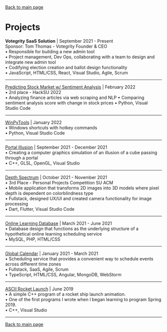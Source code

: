 [Back to main page](./../README.md)

# Projects

**Votegrity SaaS Solution** | September 2021 - Present\
Sponsor: Tom Thomas - Votegrity Founder & CEO\
• Responsible for building a new admin tool\
• Project management, Dev Ops, collaborating with a team to design and integrate new admin tool\
• Codifying election creation and ballot design functionality\
• JavaScript, HTML/CSS, React, Visual Studio, Agile, Scrum

---

[Predicting Stock Market w/ Sentiment Analysis](https://github.com/a-wallen/stm-toolkit) | February 2022\
• 2rd place - HackSU 2022\
• Analyzing finance articles via web scraping and NLP
• Comparing sentiment analysis score with change in stock prices
• Python, Visual Studio Code

---

[WinPyTools](https://github.com/thoresonjd/WinPyTools) | January 2022\
• Windows shortcuts with hotkey commands\
• Python, Visual Studio Code

---

[Portal Illusion](https://github.com/thoresonjd/ComputerGraphics/tree/main/Projects/Apps/Source/PortalIllusion) | September 2021 - December 2021\
•	Creating a computer graphics simulation of an illusion of a cube passing through a portal\
•	C++, GLSL, OpenGL, Visual Studio

---

[Depth Spectrum](https://github.com/varelandrew/DepthSpectrum) | October 2021 - November 2021\
• 3rd Place - Personal Projects Competition SU ACM\
•	Mobile application that transforms 2D images into 3D models where pixel depth is dependent on colorblindness type\
•	Fullstack, designed UX/UI and created camera functionality for image processing\
•	Dart, Flutter, Visual Studio Code

---

[Online Learning Database](https://github.com/thoresonjd/online-learning-database) | March 2021 - June 2021\
•	Database design that functions as the underlying structure of a hypothetical online learning scheduling service\
•	MySQL, PHP, HTML/CSS

---

[Global Calendar](https://github.com/Alex-Sheardown/Global-Calendar) | January 2021 - March 2021\
•	Scheduling service that provides a convenient way to schedule events across different time zones\
•	Fullstack, SaaS, Agile, Scrum\
•	TypeScript, HTML/CSS, Angular, MongoDB, WebStorm

---

[ASCII Rocket Launch](https://github.com/thoresonjd/ascii-rocket-launch) | June 2019\
• A simple C++ program of a rocket ship launch animation.\
• One of the first programs I wrote when I began learning to program Spring 2019.\
• C++, Visual Studio

---

[Back to main page](./../README.md)
